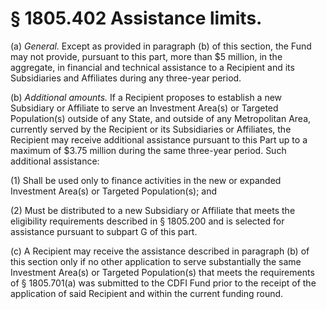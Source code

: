 # § 1805.402   Assistance limits.

(a) *General.* Except as provided in paragraph (b) of this section, the Fund may not provide, pursuant to this part, more than $5 million, in the aggregate, in financial and technical assistance to a Recipient and its Subsidiaries and Affiliates during any three-year period.


(b) *Additional amounts.* If a Recipient proposes to establish a new Subsidiary or Affiliate to serve an Investment Area(s) or Targeted Population(s) outside of any State, and outside of any Metropolitan Area, currently served by the Recipient or its Subsidiaries or Affiliates, the Recipient may receive additional assistance pursuant to this Part up to a maximum of $3.75 million during the same three-year period. Such additional assistance:


(1) Shall be used only to finance activities in the new or expanded Investment Area(s) or Targeted Population(s); and


(2) Must be distributed to a new Subsidiary or Affiliate that meets the eligibility requirements described in § 1805.200 and is selected for assistance pursuant to subpart G of this part.


(c) A Recipient may receive the assistance described in paragraph (b) of this section only if no other application to serve substantially the same Investment Area(s) or Targeted Population(s) that meets the requirements of § 1805.701(a) was submitted to the CDFI Fund prior to the receipt of the application of said Recipient and within the current funding round.




